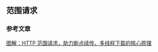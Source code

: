 ## 范围请求 



### 参考文章 
[图解：HTTP 范围请求，助力断点续传、多线程下载的核心原理](https://www.cnblogs.com/plokmju/p/http_range.html)